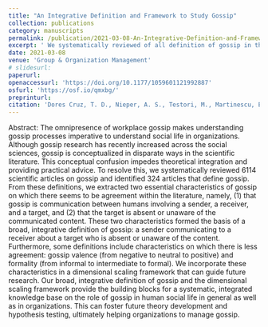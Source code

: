 ```yaml
---
title: "An Integrative Definition and Framework to Study Gossip"
collection: publications
category: manuscripts
permalink: /publication/2021-03-08-An-Integrative-Definition-and-Framework-to-study-Gossip
excerpt: ' We systematically reviewed of all definition of gossip in the scientific literature. First, we define gossip as a sender communicating to a receiver about a target, who is absent or unaware of the content. Second, we propose an integrative to study gossip as varying in valence and formality.'
date: 2021-03-08
venue: 'Group & Organization Management'
# slidesurl:  
paperurl: 
openaccessurl: 'https://doi.org/10.1177/1059601121992887'
osfurl: 'https://osf.io/qmxbg/'
preprinturl: 
citation: 'Dores Cruz, T. D., Nieper, A. S., Testori, M., Martinescu, E., & Beersma, B. (2021). An Integrative Definition and Framework to Study Gossip. <i>Group  Organization Management, 46</i>(2), 252–285. https://doi.org/10.1177/1059601121992887'
---
```


Abstract: The omnipresence of workplace gossip makes understanding gossip processes imperative to understand social life in organizations. Although gossip research has recently increased across the social sciences, gossip is conceptualized in disparate ways in the scientific literature. This conceptual confusion impedes theoretical integration and providing practical advice. To resolve this, we systematically reviewed 6114 scientific articles on gossip and identified 324 articles that define gossip. From these definitions, we extracted two essential characteristics of gossip on which there seems to be agreement within the literature, namely, (1) that gossip is communication between humans involving a sender, a receiver, and a target, and (2) that the target is absent or unaware of the communicated content. These two characteristics formed the basis of a broad, integrative definition of gossip: a sender communicating to a receiver about a target who is absent or unaware of the content. Furthermore, some definitions include characteristics on which there is less agreement: gossip valence (from negative to neutral to positive) and formality (from informal to intermediate to formal). We incorporate these characteristics in a dimensional scaling framework that can guide future research. Our broad, integrative definition of gossip and the dimensional scaling framework provide the building blocks for a systematic, integrated knowledge base on the role of gossip in human social life in general as well as in organizations. This can foster future theory development and hypothesis testing, ultimately helping organizations to manage gossip.

